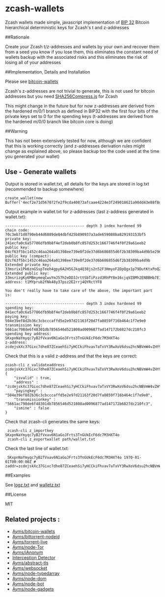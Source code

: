 zcash-wallets
===

Zcash wallets made simple, javascript implementation of [BIP 32](https://github.com/bitcoin/bips/blob/master/bip-0032.mediawiki) Bitcoin hierarchical deterministic keys for Zcash's t and z-addresses

##Rationale

Create your Zcash t/z-addresses and wallets by your own and recover them from a seed you know if you lose them, this eliminates the constant need of wallets backup with the associated risks and this eliminates the risk of losing all of your addresses

##Implementation, Details and Installation

Please see [bitcoin-wallets](https://github.com/Ayms/bitcoin-wallets)

Zcash's z-addresses are not trivial to generate, this is not used for bitcoin addresses but you need [SHA256Compress.js](https://github.com/Ayms/bitcoin-wallets/tree/master/SHA256Compress.js) for Zcash

This might change in the future but for now z-addresses are derived from the hardened m/0/1 branch as defined in BIP32 with the first four bits of the private keys set to 0 for the spending keys (t-addresses are derived from the hardened m/0/0 branch like bitcoin core is doing)

##Warning

This has not been extensively tested for now, although we are confident that this is working correctly (and z-addresses derivation rules might change as explained above, so please backup too the code used at the time you generated your wallet) 

## Use - Generate wallets
	
Output is stored in wallet.txt, all details for the keys are stored in log.txt (recommended to backup somewhere)

	create_wallet(new Buffer('4ecf2e71d567072fe2f9cda40873afcaae4224e3f249018621a90dd43e88f8de','hex'),null,null,'zcash');
	
Output example in wallet.txt for z-addresses (last z-address generated in wallet.txt):

	------------------------------------ depth 3 index hardened 99
	chain code: 70c3eb71d0790eb44d6889de84dbf425b890937a3ade659088ba829193153bf5
	private key: 241ecfa0c6a57786dfb9b8f4ef2deb0b8fc857d253c1667746f4f0f29a61eeb2
	public key: 04cf63f5bc1452c46aa264a01398ee739e0f2de37d6b686855d6f2b38309ba4d9b5e2960f6a2e05cbdc41b17abe88da0236cacac918f4f6cf10f1f7b2acd7b5954
	public key (compact): 02cf63f5bc1452c46aa264a01398ee739e0f2de37d6b686855d6f2b38309ba4d9b
	Extended private key: 33msrix1Pk6znGSspTeeh4gpy6A2H5GJkq4Q38js2n52F3HmyoF2DpQgx1p79DutKtxPoQZMgVZs9VZwZoxZhMmCnhu8iP6fpREPS9bGinkj9EQ3ybz
	Extended public key: 33msrizgKy6MBmymeqCwuYmJ57h2eDD3JrttSbTiPzzd3RhPY8n16cjqVZ8Mh2ENBBHb7E1C7DqQKUxJnBfEAXyLkj1R9EpkQuSfmGzAThatRZWT1a7
	address: t1MYprub2fNk48y37psz2E2rrj4QYRctYF8
	
	You don't really have to take care of the above, the important part is:

	------------------------------------ depth 3 index hardened 99
	spending key: 041ecfa0c6a57786dfb9b8f4ef2deb0b8fc857d253c1667746f4f0f29a61eeb2
	paying key: 504e39ef8d2b36c3cbcccaffd5e2e97d21163f20d7fa0859f716b464c1f7e9e0
	transmission key: 5661ac798de6f48301db7856546d521808ad0096877ad147172b6827dc210fc3
	spending key address: SKxpnNaYmyqc7yB2fVxav6N1aGoJFrts3TnGUkEcF6dc7M3HXT4o
	z-address: zcdejskXc37Gixc7dhe87ZCeaehSi7yHCCkiFhvav7aTxVY3RwXoV6dsu2hcNBVmW4vZHY9uWwCA4DrddwbjqFpMrguQoDW

Check that this is a valid z-address and that the keys are correct:
	
	zcash-cli z_validateaddress  zcdejskXc37Gixc7dhe87ZCeaehSi7yHCCkiFhvav7aTxVY3RwXoV6dsu2hcNBVmW4vZHY9uWwCA4DrddwbjqFpMrguQoDW
	{
		"isvalid" : true,
		"address" : "zcdejskXc37Gixc7dhe87ZCeaehSi7yHCCkiFhvav7aTxVY3RwXoV6dsu2hcNBVmW4vZHY9uWwCA4DrddwbjqFpMrguQoDW",
		"payingkey" : "504e39ef8d2b36c3cbcccaffd5e2e97d21163f20d7fa0859f716b464c1f7e9e0",
		"transmissionkey" : "5661ac798de6f48301db7856546d521808ad0096877ad147172b6827dc210fc3",
		"ismine" : false
	}

Check that zcash-cli generates the same keys:
	
	 zcash-cli z_importkey SKxpnNaYmyqc7yB2fVxav6N1aGoJFrts3TnGUkEcF6dc7M3HXT4o
	 zcash-cli z_exportwallet path/wallet.txt
	 
Check the last line of wallet.txt:
	 
	 SKxpnNaYmyqc7yB2fVxav6N1aGoJFrts3TnGUkEcF6dc7M3HXT4o 1970-01-01T00:00:00Z # zaddr=zcdejskXc37Gixc7dhe87ZCeaehSi7yHCCkiFhvav7aTxVY3RwXoV6dsu2hcNBVmW4vZHY9uWwCA4DrddwbjqFpMrguQoDW
	
##Examples

See [logz.txt](https://github.com/Ayms/bitcoin-wallets/tree/master/tests/logz.txt) and [walletz.txt](https://github.com/Ayms/bitcoin-wallets/tree/master/tests/walletz.txt)

##License

MIT

## Related projects :

* [Ayms/bitcoin-wallets](https://github.com/Ayms/bitcoin-wallets)
* [Ayms/bittorrent-nodeid](https://github.com/Ayms/bittorrent-nodeid)
* [Ayms/torrent-live](https://github.com/Ayms/torrent-live)
* [Ayms/node-Tor](https://github.com/Ayms/node-Tor)
* [Ayms/iAnonym](https://github.com/Ayms/iAnonym)
* [Interception Detector](http://www.ianonym.com/intercept.html)
* [Ayms/abstract-tls](https://github.com/Ayms/abstract-tls)
* [Ayms/websocket](https://github.com/Ayms/websocket)
* [Ayms/node-typedarray](https://github.com/Ayms/node-typedarray)
* [Ayms/node-dom](https://github.com/Ayms/node-dom)
* [Ayms/node-bot](https://github.com/Ayms/node-bot)
* [Ayms/node-gadgets](https://github.com/Ayms/node-gadgets)
